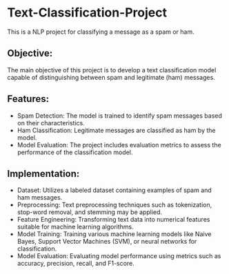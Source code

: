 # Text-Classification-Project
This is a NLP project for classifying a message as a spam or ham.

## Objective:
The main objective of this project is to develop a text classification model capable of distinguishing between spam and legitimate (ham) messages.

## Features:
* Spam Detection: The model is trained to identify spam messages based on their characteristics.
* Ham Classification: Legitimate messages are classified as ham by the model.
* Model Evaluation: The project includes evaluation metrics to assess the performance of the classification model.

## Implementation:
* Dataset: Utilizes a labeled dataset containing examples of spam and ham messages.
* Preprocessing: Text preprocessing techniques such as tokenization, stop-word removal, and stemming may be applied.
* Feature Engineering: Transforming text data into numerical features suitable for machine learning algorithms.
* Model Training: Training various machine learning models like Naive Bayes, Support Vector Machines (SVM), or neural networks for classification.
* Model Evaluation: Evaluating model performance using metrics such as accuracy, precision, recall, and F1-score.
